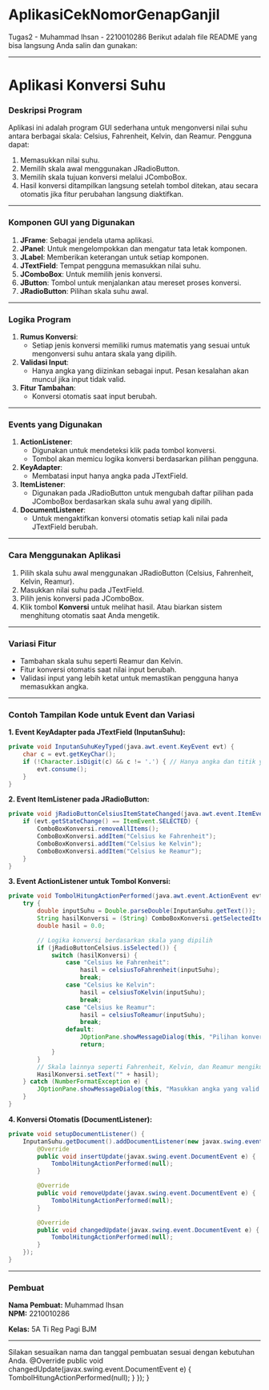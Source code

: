 # AplikasiCekNomorGenapGanjil
 Tugas2 - Muhammad Ihsan - 2210010286
Berikut adalah file README yang bisa langsung Anda salin dan gunakan:

---

# Aplikasi Konversi Suhu

### Deskripsi Program
Aplikasi ini adalah program GUI sederhana untuk mengonversi nilai suhu antara berbagai skala: Celsius, Fahrenheit, Kelvin, dan Reamur. Pengguna dapat:
1. Memasukkan nilai suhu.
2. Memilih skala awal menggunakan JRadioButton.
3. Memilih skala tujuan konversi melalui JComboBox.
4. Hasil konversi ditampilkan langsung setelah tombol ditekan, atau secara otomatis jika fitur perubahan langsung diaktifkan.

---

### Komponen GUI yang Digunakan
1. **JFrame**: Sebagai jendela utama aplikasi.
2. **JPanel**: Untuk mengelompokkan dan mengatur tata letak komponen.
3. **JLabel**: Memberikan keterangan untuk setiap komponen.
4. **JTextField**: Tempat pengguna memasukkan nilai suhu.
5. **JComboBox**: Untuk memilih jenis konversi.
6. **JButton**: Tombol untuk menjalankan atau mereset proses konversi.
7. **JRadioButton**: Pilihan skala suhu awal.

---

### Logika Program
1. **Rumus Konversi**:
   - Setiap jenis konversi memiliki rumus matematis yang sesuai untuk mengonversi suhu antara skala yang dipilih.
2. **Validasi Input**:
   - Hanya angka yang diizinkan sebagai input. Pesan kesalahan akan muncul jika input tidak valid.
3. **Fitur Tambahan**:
   - Konversi otomatis saat input berubah.

---

### Events yang Digunakan
1. **ActionListener**:
   - Digunakan untuk mendeteksi klik pada tombol konversi. 
   - Tombol akan memicu logika konversi berdasarkan pilihan pengguna.
2. **KeyAdapter**:
   - Membatasi input hanya angka pada JTextField.
3. **ItemListener**:
   - Digunakan pada JRadioButton untuk mengubah daftar pilihan pada JComboBox berdasarkan skala suhu awal yang dipilih.
4. **DocumentListener**:
   - Untuk mengaktifkan konversi otomatis setiap kali nilai pada JTextField berubah.

---

### Cara Menggunakan Aplikasi
1. Pilih skala suhu awal menggunakan JRadioButton (Celsius, Fahrenheit, Kelvin, Reamur).
2. Masukkan nilai suhu pada JTextField.
3. Pilih jenis konversi pada JComboBox.
4. Klik tombol **Konversi** untuk melihat hasil. Atau biarkan sistem menghitung otomatis saat Anda mengetik.

---

### Variasi Fitur
- Tambahan skala suhu seperti Reamur dan Kelvin.
- Fitur konversi otomatis saat nilai input berubah.
- Validasi input yang lebih ketat untuk memastikan pengguna hanya memasukkan angka.

---

### Contoh Tampilan Kode untuk Event dan Variasi

**1. Event KeyAdapter pada JTextField (InputanSuhu):**
```java
private void InputanSuhuKeyTyped(java.awt.event.KeyEvent evt) {                                     
    char c = evt.getKeyChar();
    if (!Character.isDigit(c) && c != '.') { // Hanya angka dan titik yang diizinkan
        evt.consume();
    }
}
```

**2. Event ItemListener pada JRadioButton:**
```java
private void jRadioButtonCelsiusItemStateChanged(java.awt.event.ItemEvent evt) {
    if (evt.getStateChange() == ItemEvent.SELECTED) {
        ComboBoxKonversi.removeAllItems();
        ComboBoxKonversi.addItem("Celsius ke Fahrenheit");
        ComboBoxKonversi.addItem("Celsius ke Kelvin");
        ComboBoxKonversi.addItem("Celsius ke Reamur");
    }
}
```

**3. Event ActionListener untuk Tombol Konversi:**
```java
private void TombolHitungActionPerformed(java.awt.event.ActionEvent evt) {
    try {
        double inputSuhu = Double.parseDouble(InputanSuhu.getText());
        String hasilKonversi = (String) ComboBoxKonversi.getSelectedItem();
        double hasil = 0.0;

        // Logika konversi berdasarkan skala yang dipilih
        if (jRadioButtonCelsius.isSelected()) {
            switch (hasilKonversi) {
                case "Celsius ke Fahrenheit":
                    hasil = celsiusToFahrenheit(inputSuhu);
                    break;
                case "Celsius ke Kelvin":
                    hasil = celsiusToKelvin(inputSuhu);
                    break;
                case "Celsius ke Reamur":
                    hasil = celsiusToReamur(inputSuhu);
                    break;
                default:
                    JOptionPane.showMessageDialog(this, "Pilihan konversi tidak valid!");
                    return;
            }
        }
        // Skala lainnya seperti Fahrenheit, Kelvin, dan Reamur mengikuti pola serupa
        HasilKonversi.setText("" + hasil);
    } catch (NumberFormatException e) {
        JOptionPane.showMessageDialog(this, "Masukkan angka yang valid!");
    }
}
```

**4. Konversi Otomatis (DocumentListener):**
```java
private void setupDocumentListener() {    
    InputanSuhu.getDocument().addDocumentListener(new javax.swing.event.DocumentListener() {
        @Override
        public void insertUpdate(javax.swing.event.DocumentEvent e) {
            TombolHitungActionPerformed(null);
        }

        @Override
        public void removeUpdate(javax.swing.event.DocumentEvent e) {
            TombolHitungActionPerformed(null);
        }

        @Override
        public void changedUpdate(javax.swing.event.DocumentEvent e) {
            TombolHitungActionPerformed(null);
        }
    });
}
```

---

### Pembuat
**Nama Pembuat:** Muhammad Ihsan  
**NPM:** 2210010286 

**Kelas:** 5A Ti Reg Pagi BJM

---

Silakan sesuaikan nama dan tanggal pembuatan sesuai dengan kebutuhan Anda.
        @Override
        public void changedUpdate(javax.swing.event.DocumentEvent e) {
            TombolHitungActionPerformed(null);
        }
    });
}
```
